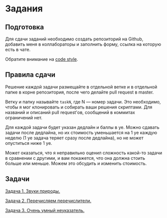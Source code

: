 Задания
========

## Подготовка

Для сдачи заданий необходимо создать репозиторий на Github, добавить меня в коллабораторы и заполнить форму, ссылка на которую есть в чате.

Обратите внимание на [code style](https://github.com/raid-7/mipt-metaprogramming-2020/blob/master/codestyle.md).

## Правила сдачи

Решение каждой задачи размещайте в отдельной ветке и в отдельной папке в корне репозитория, после чего делайте pull request в master.

Ветку и папку называйте `taskN`, где N &mdash; номер задачи. Это необходимо, чтобы я мог клонировать и собирать ваши решения скриптами. Для названий и описаний pull request'ов, сообщений в коммитах ограничений нет.

Для каждой задачи будет указан дедлайн и баллы в уе. Можно сдавать задачи после дедлайна, но их стоимость уменьшается на 1 уе каждую неделю (1 уе задача теряет сразу после дедлайна), но не может опуститься ниже 1 уе.

Может оказаться, что я неправильно оценил сложность какой-то задачи в сравнении с другими, и вам покажется, что она должна стоить больше или меньше. Можем это обсудить и изменить стоимость.

## Задачи

[Задача 1. Звуки природы.](https://github.com/raid-7/mipt-metaprogramming-2020/blob/master/tasks/task1.md)

[Задача 2. Перечисляем перечислители.](https://github.com/raid-7/mipt-metaprogramming-2020/blob/master/tasks/task2.md)

[Задача 3. Очень умный неуказатель.](https://github.com/raid-7/mipt-metaprogramming-2020/blob/master/tasks/task3.md)

